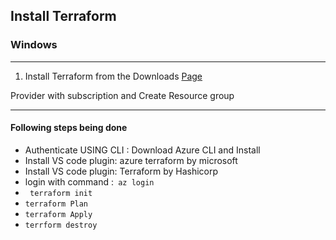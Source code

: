 <h2>Install Terraform</h2>
<h3>Windows</h3>
<hr>

<ol>
    <li>Install Terraform from the Downloads <a href="https://developer.hashicorp.com/terraform/downloads">Page</a></li>
</ol>


<p>Provider with subscription and Create Resource group</p>
<hr>
<h4>Following steps being done</h4>
<ul>
<li> Authenticate USING CLI : Download Azure CLI and Install</li>
<li>Install VS code plugin: azure terraform by microsoft</li>
<li>Install VS code plugin: Terraform by Hashicorp</li>
<li><text> login with command :<code> az login</code></text></li>
<li><code> terraform init </code></li>
<li><code>terraform Plan</code></li>
<li><code>terraform Apply</code></li>
<li><code>terrform destroy</code></li>
</ul>
